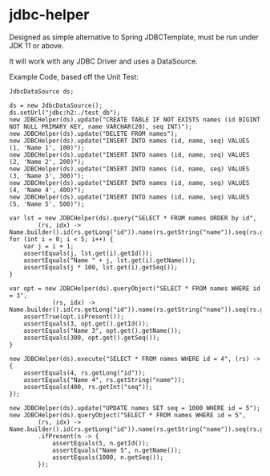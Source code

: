 # jdbc-helper
Designed as simple alternative to Spring JDBCTemplate, must be run under JDK 11 or above.  

It will work with any JDBC Driver and uses a DataSource.

Example Code, based off the Unit Test:

    JdbcDataSource ds;

    ds = new JdbcDataSource();
    ds.setUrl("jdbc:h2:./test_db");
    new JDBCHelper(ds).update("CREATE TABLE IF NOT EXISTS names (id BIGINT NOT NULL PRIMARY KEY, name VARCHAR(20), seq INT)");
    new JDBCHelper(ds).update("DELETE FROM names");
    new JDBCHelper(ds).update("INSERT INTO names (id, name, seq) VALUES (1, 'Name 1', 100)");
    new JDBCHelper(ds).update("INSERT INTO names (id, name, seq) VALUES (2, 'Name 2', 200)");
    new JDBCHelper(ds).update("INSERT INTO names (id, name, seq) VALUES (3, 'Name 3', 300)");
    new JDBCHelper(ds).update("INSERT INTO names (id, name, seq) VALUES (4, 'Name 4', 400)");
    new JDBCHelper(ds).update("INSERT INTO names (id, name, seq) VALUES (5, 'Name 5', 500)");

    var lst = new JDBCHelper(ds).query("SELECT * FROM names ORDER by id",
            (rs, idx) -> Name.builder().id(rs.getLong("id")).name(rs.getString("name")).seq(rs.getInt("seq")).build());
    for (int i = 0; i < 5; i++) {
        var j = i + 1;
        assertEquals(j, lst.get(i).getId());
        assertEquals("Name " + j, lst.get(i).getName());
        assertEquals(j * 100, lst.get(i).getSeq());
    }

    var opt = new JDBCHelper(ds).queryObject("SELECT * FROM names WHERE id = 3",
                (rs, idx) -> Name.builder().id(rs.getLong("id")).name(rs.getString("name")).seq(rs.getInt("seq")).build());
        assertTrue(opt.isPresent());
        assertEquals(3, opt.get().getId());
        assertEquals("Name 3", opt.get().getName());
        assertEquals(300, opt.get().getSeq());
    }

    new JDBCHelper(ds).execute("SELECT * FROM names WHERE id = 4", (rs) -> {
        assertEquals(4, rs.getLong("id"));
        assertEquals("Name 4", rs.getString("name"));
        assertEquals(400, rs.getInt("seq"));
    });

    new JDBCHelper(ds).update("UPDATE names SET seq = 1000 WHERE id = 5");
    new JDBCHelper(ds).queryObject("SELECT * FROM names WHERE id = 5",
            (rs, idx) -> Name.builder().id(rs.getLong("id")).name(rs.getString("name")).seq(rs.getInt("seq")).build())
            .ifPresent(n -> {
                assertEquals(5, n.getId());
                assertEquals("Name 5", n.getName());
                assertEquals(1000, n.getSeq());
            });
